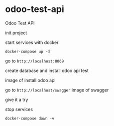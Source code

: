 # odoo-test-api
Odoo Test API


init project

start services with docker

`docker-compose up -d`


go to `http://localhost:8069`

create database and install odoo api test

image of install odoo api


go to `http://localhost/swagger`
image of swagger

give it a try

stop services

`docker-compose down -v`




